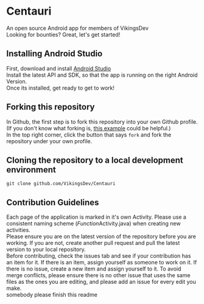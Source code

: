 # Centauri
An open source Android app for members of VikingsDev <br>
Looking for bounties? Great, let's get started! <br>
## Installing Android Studio
First, download and install [Android Studio](https://developer.android.com/studio) <br>
Install the latest API and SDK, so that the app is running on the right Android Version.<br>
Once its installed, get ready to get to work!<br>
## Forking this repository
In Github, the first step is to fork this repository into your own Github profile.<br>
    (If you don't know what forking is, [this example](https://help.github.com/en/github/getting-started-with-github/fork-a-repo#fork-an-example-repository) could be helpful.) <br>
In the top right corner, click the button that says `fork` and fork the repository under your own profile. <br>
## Cloning the repository to a local development environment
```git clone github.com/VikingsDev/Centauri```
## Contribution Guidelines
Each page of the application is marked in it's own Activity. Please use a consistent naming scheme (<i>Function</i>Activity.java) when creating new activities. <br>
Please ensure you are on the latest version of the repository before you are working. If you are not, create another pull request and pull the latest version to your local repository. <br>
Before contributing, check the issues tab and see if your contribution has an item for it. If there is an item, assign yourself as someone to work on it. If there is no issue, create a new item and assign yourself to it. To avoid merge conflicts, please ensure there is no other issue that uses the same files as the ones you are editing, and please add an issue for every edit you make.<br>
somebody please finish this readme
